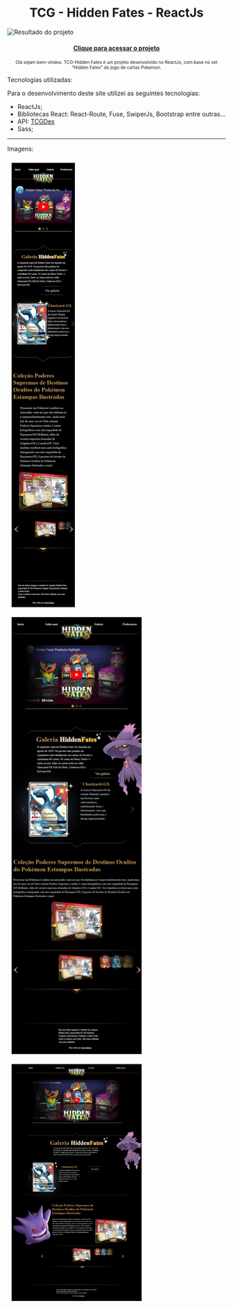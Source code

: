 <h1 align="center">
    TCG - Hidden Fates - ReactJs
</h1>

![Resultado do projeto](src/assets/images/mainpage.avif)

<h4 align="center"><a href="https://hiddenfates-wiki.netlify.app">Clique para acessar o projeto</a></h4>

<p align="center" style="font-size: 10px;">
   Olá sejam bem-vindos. TCG-Hidden Fates é um projeto desenvolvido no ReactJs, com base no set "Hidden Fates" do jogo de cartas Pokemon. 
</p>

Tecnologias utilizadas:

Para o desenvolvimento deste site utilizei as seguintes tecnologias:

- ReactJs;
- Bibliotecas React: React-Route, Fuse, SwiperJs, Bootstrap entre outras...
- API: <a href="https://tcgdex.dev">TCGDex</a>
- Sass;
---

Imagens:
<div style="width:300px;">
    <img src="src/assets/images/iPhone.jpeg" alt="iPhone" style="margin: 10px;"/>
    <img src="src/assets/images/iPad.jpeg" alt="iPad" style="margin: 10px;"/>
    <img src="src/assets/images/MacBook.jpeg" alt="MacBook" style="margin: 10px;"/>
</div>
